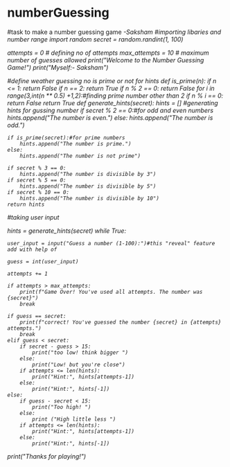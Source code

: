 # numberGuessing
#task to make a number guessing game <i>-Saksham<i>
#importing libaries and number range
import random
secret = random.randint(1, 100)

attempts = 0 # defining no of attempts 
max_attempts = 10  # maximum number of guesses allowed
print("Welcome to the Number Guessing Game!")
print("Myself:- Saksham")

#define weather guessing no is prime or not for hints 
def is_prime(n):
    if n <= 1:
        return False
    if n == 2:
        return True
    if n % 2 == 0:
        return False
    for i in range(3,int(n ** 0.5) +1,2):#finding prime number other than 2 
        if n % i == 0:
            return False
    return True
def generate_hints(secret):
    hints = []
    #generating hints for gussing number 
    if secret % 2 == 0:#for odd and even numbers
        hints.append("The number is even.")
    else:
        hints.append("The number is odd.")

    if is_prime(secret):#for prime numbers 
        hints.append("The number is prime.")
    else:
        hints.append("The number is not prime")
    
    if secret % 3 == 0:
        hints.append("The number is divisible by 3")
    if secret % 5 == 0:
        hints.append("The number is divisible by 5")
    if secret % 10 == 0:
        hints.append("The number is divisible by 10")
    return hints

#taking user input

hints = generate_hints(secret)
while True:
    
    user_input = input("Guess a number (1-100):")#this "reveal" feature add with help of
        
    guess = int(user_input)
    
    attempts += 1

    if attempts > max_attempts:
        print(f"Game Over! You've used all attempts. The number was {secret}")
        break

    if guess == secret:
        print(f"correct! You've guessed the number {secret} in {attempts} attempts.")
        break
    elif guess < secret:
        if secret - guess > 15:
            print("too low! think bigger ")
        else:
            print("Low! but you're close")
        if attempts <= len(hints):
            print("Hint:", hints[attempts-1])
        else:
            print("Hint:", hints[-1])
    else:
        if guess - secret < 15:
            print("Too high! ")
        else:
            print ("High little less ")
        if attempts <= len(hints):
            print("Hint:", hints[attempts-1])
        else:
            print("Hint:", hints[-1])
print("Thanks for playing!")


